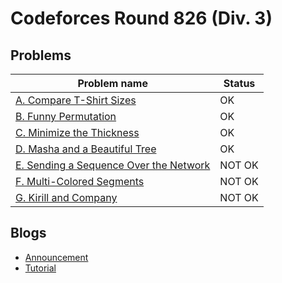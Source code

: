 # Codeforces Round 826 (Div. 3)

## Problems

|Problem name|Status|
|------------|---------|
| [A. Compare T-Shirt Sizes](problems/A._Compare_T-Shirt_Sizes.md)|OK|
| [B. Funny Permutation](problems/B._Funny_Permutation.md)|OK|
| [C. Minimize the Thickness](problems/C._Minimize_the_Thickness.md)|OK|
| [D. Masha and a Beautiful Tree](problems/D._Masha_and_a_Beautiful_Tree.md)|OK|
| [E. Sending a Sequence Over the Network](problems/E._Sending_a_Sequence_Over_the_Network.md)|NOT OK|
| [F. Multi-Colored Segments](problems/F._Multi-Colored_Segments.md)|NOT OK|
| [G. Kirill and Company](problems/G._Kirill_and_Company.md)|NOT OK|
## Blogs

- [Announcement](blogs/Announcement.md)
- [Tutorial](blogs/Tutorial.md)
